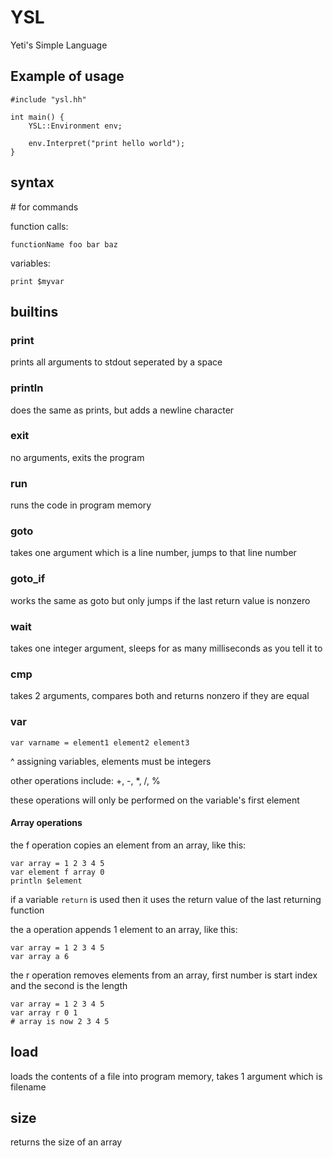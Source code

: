 # YSL

Yeti's Simple Language

## Example of usage
```
#include "ysl.hh"

int main() {
	YSL::Environment env;

	env.Interpret("print hello world");
}
```

## syntax
\# for commands

function calls:

```
functionName foo bar baz
```

variables:

```
print $myvar
```

## builtins

### print
prints all arguments to stdout seperated by a space

### println
does the same as prints, but adds a newline character

### exit
no arguments, exits the program

### run
runs the code in program memory

### goto
takes one argument which is a line number, jumps to that line number

### goto_if
works the same as goto but only jumps if the last return value is nonzero

### wait
takes one integer argument, sleeps for as many milliseconds as you tell it to

### cmp
takes 2 arguments, compares both and returns nonzero if they are equal

### var
```
var varname = element1 element2 element3
```
^ assigning variables, elements must be integers

other operations include: +, -, *, /, %

these operations will only be performed on the variable's first element

#### Array operations
the f operation copies an element from an array, like this:
```
var array = 1 2 3 4 5
var element f array 0
println $element
```
if a variable `return` is used then it uses the return value of the last returning function

the a operation appends 1 element to an array, like this:
```
var array = 1 2 3 4 5
var array a 6
```

the r operation removes elements from an array, first number is start index and the second is the length
```
var array = 1 2 3 4 5
var array r 0 1
# array is now 2 3 4 5
```

## load
loads the contents of a file into program memory, takes 1 argument which is filename

## size
returns the size of an array
